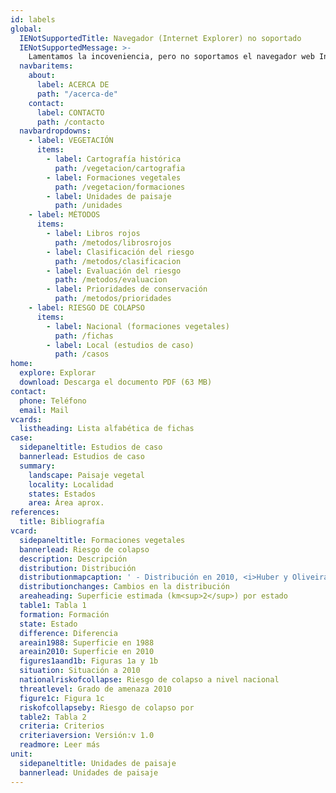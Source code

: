 ```yaml
---
id: labels
global:
  IENotSupportedTitle: Navegador (Internet Explorer) no soportado
  IENotSupportedMessage: >-
    Lamentamos la incoveniencia, pero no soportamos el navegador web Internet Explorer en esta página web. Para una mejor experiencia, recomendamos utilizar Chrome, Firefox, Safari o Edge.
  navbaritems:
    about:
      label: ACERCA DE
      path: "/acerca-de"
    contact:
      label: CONTACTO
      path: /contacto
  navbardropdowns:
    - label: VEGETACIÓN
      items:
        - label: Cartografía histórica
          path: /vegetacion/cartografia
        - label: Formaciones vegetales
          path: /vegetacion/formaciones
        - label: Unidades de paisaje
          path: /unidades
    - label: MÉTODOS
      items:
        - label: Libros rojos
          path: /metodos/librosrojos
        - label: Clasificación del riesgo
          path: /metodos/clasificacion
        - label: Evaluación del riesgo
          path: /metodos/evaluacion
        - label: Prioridades de conservación
          path: /metodos/prioridades
    - label: RIESGO DE COLAPSO
      items:
        - label: Nacional (formaciones vegetales)
          path: /fichas
        - label: Local (estudios de caso)
          path: /casos
home:
  explore: Explorar
  download: Descarga el documento PDF (63 MB)
contact:
  phone: Teléfono
  email: Mail
vcards:
  listheading: Lista alfabética de fichas
case:
  sidepaneltitle: Estudios de caso
  bannerlead: Estudios de caso
  summary:
    landscape: Paisaje vegetal
    locality: Localidad
    states: Estados
    area: Área aprox.
references:
  title: Bibliografía
vcard:
  sidepaneltitle: Formaciones vegetales
  bannerlead: Riesgo de colapso
  description: Descripción
  distribution: Distribución
  distributionmapcaption: ' - Distribución en 2010, <i>Huber y Oliveira-Miranda (2010)</i>'
  distributionchanges: Cambios en la distribución
  areaheading: Superficie estimada (km<sup>2</sup>) por estado
  table1: Tabla 1
  formation: Formación
  state: Estado
  difference: Diferencia
  areain1988: Superficie en 1988
  areain2010: Superficie en 2010
  figures1aand1b: Figuras 1a y 1b
  situation: Situación a 2010
  nationalriskofcollapse: Riesgo de colapso a nivel nacional
  threatlevel: Grado de amenaza 2010
  figure1c: Figura 1c
  riskofcollapseby: Riesgo de colapso por
  table2: Tabla 2
  criteria: Criterios
  criteriaversion: Versión:v 1.0
  readmore: Leer más
unit:
  sidepaneltitle: Unidades de paisaje
  bannerlead: Unidades de paisaje
---
```

